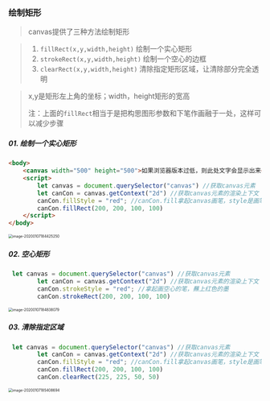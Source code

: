 ### 绘制矩形

> canvas提供了三种方法绘制矩形

> 1. `fillRect(x,y,width,height)` 绘制一个实心矩形
> 2. `strokeRect(x,y,width,height)` 绘制一个空心的边框
> 3. `clearRect(x,y,width,height)` 清除指定矩形区域，让清除部分完全透明

> x,y是矩形左上角的坐标；width，height矩形的宽高
>
> 注：上面的`fillRect`相当于是把构思图形参数和下笔作画融于一处，这样可以减少步骤

##### 01. 绘制一个实心矩形

```html
<body>
    <canvas width="500" height="500">如果浏览器版本过低，则此处文字会显示出来</canvas>
    <script>
        let canvas = document.querySelector("canvas") //获取canvas元素
        let canCon = canvas.getContext("2d") //获取canvas元素的渲染上下文
        canCon.fillStyle = "red"; //canCon.fill拿起canvas画笔，style是画笔的颜色
        canCon.fillRect(200, 200, 100, 100)
    </script>
</body>
```

<img src="C:\Users\王雨波\AppData\Roaming\Typora\typora-user-images\image-20200107184425250.png" alt="image-20200107184425250" style="zoom:50%;" />

##### 02. 空心矩形

```js
 let canvas = document.querySelector("canvas") //获取canvas元素
        let canCon = canvas.getContext("2d") //获取canvas元素的渲染上下文
        canCon.strokeStyle = "red"; //拿起画空心的笔，蘸上红色的墨
        canCon.strokeRect(200, 200, 100, 100)
```

<img src="C:\Users\王雨波\AppData\Roaming\Typora\typora-user-images\image-20200107184838079.png" alt="image-20200107184838079" style="zoom:50%;" />

##### 03. 清除指定区域

```js
 let canvas = document.querySelector("canvas") //获取canvas元素
        let canCon = canvas.getContext("2d") //获取canvas元素的渲染上下文
        canCon.fillStyle = "red"; //canCon.fill拿起canvas画笔，style是画笔的颜色
        canCon.fillRect(200, 200, 100, 100)
        canCon.clearRect(225, 225, 50, 50)
```

<img src="C:\Users\王雨波\AppData\Roaming\Typora\typora-user-images\image-20200107185408694.png" alt="image-20200107185408694" style="zoom:50%;" />